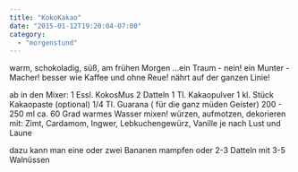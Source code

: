 ```yaml
---
title: "KokoKakao"
date: "2015-01-12T19:20:04-07:00"
category:
  - "morgenstund"
---
```


warm, schokoladig, süß, am frühen Morgen ...ein Traum  - nein!
ein Munter - Macher!
besser wie Kaffee und ohne Reue!
nährt auf der ganzen Linie!

ab in den Mixer:
1 Essl. KokosMus
2 Datteln
1 Tl. Kakaopulver
1 kl. Stück Kakaopaste (optional)
1/4 Tl. Guarana ( für die ganz müden Geister)
200 - 250 ml ca. 60 Grad warmes Wasser
mixen!
würzen, aufmotzen, dekorieren mit:
Zimt, Cardamom, Ingwer,  Lebkuchengewürz, Vanille je nach Lust und Laune

dazu kann man eine oder zwei Bananen mampfen
oder 2-3 Datteln mit  3-5 Walnüssen
